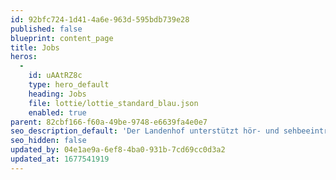 ```yaml
---
id: 92bfc724-1d41-4a6e-963d-595bdb739e28
published: false
blueprint: content_page
title: Jobs
heros:
  -
    id: uAAtRZ8c
    type: hero_default
    heading: Jobs
    file: lottie/lottie_standard_blau.json
    enabled: true
parent: 82cbf166-f60a-49be-9748-e6639fa4e0e7
seo_description_default: 'Der Landenhof unterstützt hör- und sehbeeinträchtigte Kinder & Jugendliche in ihrem selbstbestimmten Leben durch Förderung ihrer Fähigkeiten & Entwicklung'
seo_hidden: false
updated_by: 04e1ae9a-6ef8-4ba0-931b-7cd69cc0d3a2
updated_at: 1677541919
---
```

